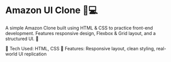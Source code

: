  # Amazon UI Clone 🛒💻
 A simple Amazon Clone built using HTML & CSS to practice front-end development. Features responsive design, Flexbox & Grid layout, and a structured UI. 🚀

🔹 Tech Used: HTML, CSS
🔹 Features: Responsive layout, clean styling, real-world UI replication
